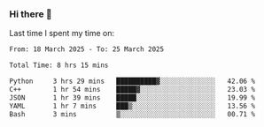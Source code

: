 ### Hi there 👋

<!--
**Grav1tum/Grav1tum** is a ✨ _special_ ✨ repository because its `README.md` (this file) appears on your GitHub profile.

Here are some ideas to get you started:

- 🔭 I’m currently working on ...
- 🌱 I’m currently learning ...
- 👯 I’m looking to collaborate on ...
- 🤔 I’m looking for help with ...
- 💬 Ask me about ...
- 📫 How to reach me: ...
- 😄 Pronouns: ...
- ⚡ Fun fact: ...
-->
Last time I spent my time on:
<!--START_SECTION:waka-->

```txt
From: 18 March 2025 - To: 25 March 2025

Total Time: 8 hrs 15 mins

Python     3 hrs 29 mins   ██████████▓░░░░░░░░░░░░░░   42.06 %
C++        1 hr 54 mins    █████▓░░░░░░░░░░░░░░░░░░░   23.03 %
JSON       1 hr 39 mins    █████░░░░░░░░░░░░░░░░░░░░   19.99 %
YAML       1 hr 7 mins     ███▒░░░░░░░░░░░░░░░░░░░░░   13.56 %
Bash       3 mins          ▒░░░░░░░░░░░░░░░░░░░░░░░░   00.71 %
```

<!--END_SECTION:waka-->
